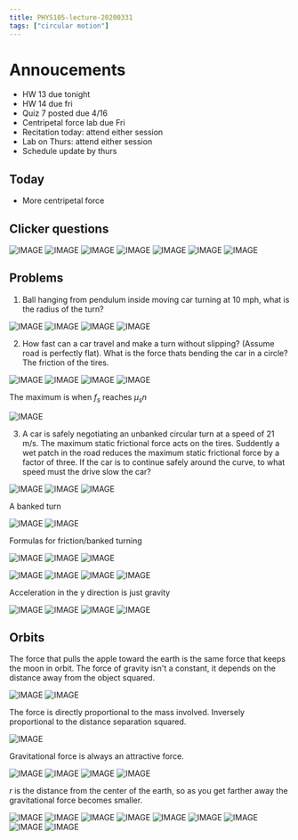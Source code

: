 ```yaml
---
title: PHYS105-lecture-20200331
tags: ["circular motion"]
---
```


# Annoucements

- HW 13 due tonight
- HW 14 due fri
- Quiz 7 posted due 4/16
- Centripetal force lab due Fri
- Recitation today: attend either session
- Lab on Thurs: attend either session
- Schedule update by thurs

## Today

- More centripetal force

## Clicker questions

![IMAGE](/BC4028129B674C8D68FFFF676033C0FD.jpg)
![IMAGE](/0539EC2B22BE2DCF4583B4B0E169CCE7.jpg)
![IMAGE](/CD92C5416484D2CE5B12012FC5B74E0E.jpg)
![IMAGE](/2736288DC7E3665DEADA419D88E7894A.jpg)
![IMAGE](/B765D1738836D08DB045FB01D67B54F7.jpg)
![IMAGE](/12ACB47A1C4CB5F5BE30EF3AD1319B70.jpg)
![IMAGE](/C8F9B50C453E0AA517B2E958E1ABA7A0.jpg)

## Problems

1. Ball hanging from pendulum inside moving car turning at 10 mph, what is the radius of the turn?

![IMAGE](/672A76051DB349BB62F1D60ACEB79509.jpg)
![IMAGE](/701CD02EEE1B223C02FDE35E5DB0DA09.jpg)
![IMAGE](/106FC2FFDD9647F772F73F7A431A2A09.jpg)
![IMAGE](/F908F1387B8A0D12D1849D6E7A30B262.jpg)

2. How fast can a car travel and make a turn without slipping? (Assume road is perfectly flat). What is the force thats bending the car in a circle? The friction of the tires.

![IMAGE](/85274EFC45752A5B6602955703EBE9AB.jpg)
![IMAGE](/15641E6C7D963A7F8DA4FA47C2DC412C.jpg)
![IMAGE](/8949C759D9EAAFB83BF8D0FE01B800E4.jpg)
![IMAGE](/6FEA3A4E91DDB35CDF88017EDD5461AF.jpg)

The maximum is when $f_s$ reaches $\mu _sn$

![IMAGE](/6130CA63A45DA27E1F11F6A5BC546AD1.jpg)

3. A car is safely negotiating an unbanked circular turn at a speed of 21 m/s. The maximum static frictional force acts on the tires. Suddently a wet patch in the road reduces the maximum static frictional force by a factor of three. If the car is to continue safely around the curve, to what speed must the drive slow the car?

![IMAGE](/C85B97487A316415D0CD9A949127C8D5.jpg)
![IMAGE](/90B8FDC010E2A531B604C989E0F3DD89.jpg)
![IMAGE](/5CDF81E1854EE720DA15F0E22D6A75A5.jpg)

A banked turn

![IMAGE](/6B7CF1960758CFE38954659BC9DCF502.jpg)
![IMAGE](/5CC4FF7402A593BF71B9265830E61535.jpg)

Formulas for friction/banked turning

![IMAGE](/79361DEAEFFAF4E97A3988BF5C2F1183.jpg)
![IMAGE](/E8E56BB521625D34255A9EC1F89DE726.jpg)
![IMAGE](/D9A7500125FEFCA9AEDC1694A10C1CEC.jpg)

![IMAGE](/DE3207A1BCFCF688D01E7BCDFED7F6C7.jpg)
![IMAGE](/FF7931D90BD9EB0AF2CB000C79F6B322.jpg)
![IMAGE](/317CCABFA1164B47C1149978371A1FC3.jpg)
![IMAGE](/769272A20807FE50CA2B3A22169C8E52.jpg)

Acceleration in the y direction is just gravity

![IMAGE](/E80ECF05F9F0E4C1A5D85E4E468E2FCF.jpg)
![IMAGE](/05FE4DB21AE0950348E311E94FD61A03.jpg)
![IMAGE](/EAEA13EFD207968D1C50983EF6CB8DF8.jpg)
![IMAGE](/78B64DA41EC2FBF015109C618992E0EA.jpg)

## Orbits

The force that pulls the apple toward the earth is the same force that keeps the moon in orbit. The force of gravity isn't a constant, it depends on the distance away from the object squared.

![IMAGE](/39722F9ECFC813E8C841B9FBE8290EC7.jpg)
![IMAGE](/F02DBCA5060FB130734CF8154A4C72A1.jpg)

The force is directly proportional to the mass involved. Inversely proportional to the distance separation squared.

![IMAGE](/122F032A29E171756F5B63A3C86CD414.jpg)

Gravitational force is always an attractive force.

![IMAGE](/A32DACC6321E510037BF386349B3A072.jpg)
![IMAGE](/DF9615CF3EB5BDDC414BB59F596987E6.jpg)
![IMAGE](/4F573D7CA3F0BC1E3DA51075510D4CE7.jpg)
![IMAGE](/2B4AEB64821C9ABE6A04FA69E1636139.jpg)

$r$ is the distance from the center of the earth, so as you get farther away the gravitational force becomes smaller.

![IMAGE](/08C69D896C8C6E4E8E6C52DF092DA13E.jpg)
![IMAGE](/41BB332FFFF93192CE83A2836D070D6B.jpg)
![IMAGE](/A6AC9114C1A184C027D476E3C2EA9913.jpg)
![IMAGE](/922F460D5176781EB581A022825C96A7.jpg)
![IMAGE](/4A5F3822161F7F3D430D142E01089C5C.jpg)
![IMAGE](/4F6E5C540442FB470E39576ED8170D49.jpg)
![IMAGE](/AB08AAA9E537C57D1B59889266CCFA13.jpg)
![IMAGE](/72114D6D5F4E1A8D30CDA649711E892D.jpg)
![IMAGE](/0B240C30248C4CED0975C18C0B78FC85.jpg)

